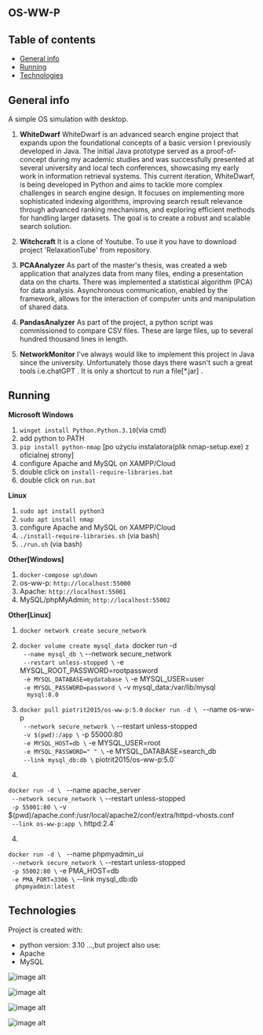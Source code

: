 ## OS-WW-P

## Table of contents
* [General info](#general-info)
* [Running](#running)
* [Technologies](#technologies)

## General info
A simple OS simulation with desktop.

1. **WhiteDwarf**
WhiteDwarf is an advanced search engine project that expands upon the foundational concepts of a basic version I previously developed in Java.
The initial Java prototype served as a proof-of-concept during my academic studies and was successfully presented at several university and 
local tech conferences, showcasing my early work in information retrieval systems.
This current iteration, WhiteDwarf, is being developed in Python and aims to tackle more complex challenges in search engine design. 
It focuses on implementing more sophisticated indexing algorithms, improving search result relevance through advanced ranking mechanisms, 
and exploring efficient methods for handling larger datasets. The goal is to create a robust and scalable search solution.

2. **Witchcraft**
It is a clone of Youtube. To use it you have to download project 'RelaxationTube' from repository.

3. **PCAAnalyzer**
As part of the master's thesis, was created a web application that analyzes data from many files, ending a presentation data on the charts. 
There was implemented a statistical algorithm (PCA) for data analysis. Asynchronous communication, enabled by the framework, 
allows for the interaction of computer units and manipulation of shared data.

3. **PandasAnalyzer**
As part of the project, a python script was commissioned to compare CSV files. These are large files, up to several hundred thousand lines 
in length.

4. **NetworkMonitor**
I've always would like to implement this project in Java since the university. Unfortunately those days there wasn't such a great 
tools i.e.chatGPT . It is only a shortcut to run a file[*.jar] . 



## Running

**Microsoft Windows**

1. `winget install Python.Python.3.10`(via cmd)
2. add python to PATH
3. `pip install python-nmap` [po użyciu instalatora(plik nmap-setup.exe) z oficialnej strony]
4. configure Apache and MySQL on XAMPP/Cloud
5. double click on `install-require-libraries.bat`
6. double click on `run.bat`

**Linux**

1. `sudo apt install python3`
2. `sudo apt install nmap`
3. configure Apache and MySQL on XAMPP/Cloud
4. `./install-require-libraries.sh` (via bash)
5. `./run.sh` (via bash)

**Other[Windows]**

1. `docker-compose up\down`
2. os-ww-p: `http://localhost:55000`
3. Apache: `http://localhost:55001`
4. MySQL/phpMyAdmin; `http://localhost:55002`

**Other[Linux]**

1. `docker network create secure_network`

1. `docker volume create mysql_data
`docker run -d \
`  --name mysql_db \
`  --network secure_network \
`  --restart unless-stopped \
`  -e MYSQL_ROOT_PASSWORD=rootpassword \
`  -e MYSQL_DATABASE=mydatabase \
`  -e MYSQL_USER=user \
`  -e MYSQL_PASSWORD=password \
`  -v mysql_data:/var/lib/mysql \
`  mysql:8.0`

2. `docker pull piotrit2015/os-ww-p:5.0`
`docker run -d \
`  --name os-ww-p \
`  --network secure_network \
`  --restart unless-stopped \
`  -v $(pwd):/app \
`  -p 55000:80 \
`  -e MYSQL_HOST=db \
`  -e MYSQL_USER=root \
`  -e MYSQL_PASSWORD=" " \
`  -e MYSQL_DATABASE=search_db \
`  --link mysql_db:db \
`  piotrit2015/os-ww-p:5.0`

3.
`docker run -d \
`  --name apache_server \
`  --network secure_network \
`  --restart unless-stopped \
`  -p 55001:80 \
`  -v $(pwd)/apache.conf:/usr/local/apache2/conf/extra/httpd-vhosts.conf \
`  --link os-ww-p:app \
`  httpd:2.4`

4.
`docker run -d \
`  --name phpmyadmin_ui \
`  --network secure_network \
`  --restart unless-stopped \
`  -p 55002:80 \
`  -e PMA_HOST=db \
`  -e PMA_PORT=3306 \
`  --link mysql_db:db \
`  phpmyadmin:latest`




	
## Technologies
Project is created with:
* python version: 3.10
...,but project also use:
* Apache
* MySQL

![image alt](https://github.com/PiotrIT2015/OS-WW-P/blob/master/screenshot.jpeg?raw=true)

![image alt](https://github.com/PiotrIT2015/OS-WW-P/blob/master/screenshot-2.jpeg?raw=true)

![image alt](https://github.com/PiotrIT2015/OS-WW-P/blob/master/screenshot-3-pca.jpeg?raw=true)

![image alt]( https://github.com/PiotrIT2015/OS-WW-P/blob/master/screenshot-4-nmap.jpeg?raw=true )



